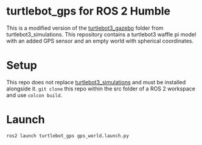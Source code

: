 # turtlebot_gps for ROS 2 Humble
This is a modified version of the [turtlebot3_gazebo](https://github.com/ROBOTIS-GIT/turtlebot3_simulations/tree/humble/turtlebot3_gazebo) folder from turtlebot3_simulations. This repository contains a turtlebot3 waffle pi model with an added GPS sensor and an empty world with spherical coordinates.
# Setup
This repo does not replace [turtlebot3_simulations](https://github.com/ROBOTIS-GIT/turtlebot3_simulations/tree/humble) and must be installed alongside it. `git clone` this repo within the src folder of a ROS 2 workspace and use `colcon build`.
# Launch
   ``` bash
   ros2 launch turtlebot_gps gps_world.launch.py
   ```
